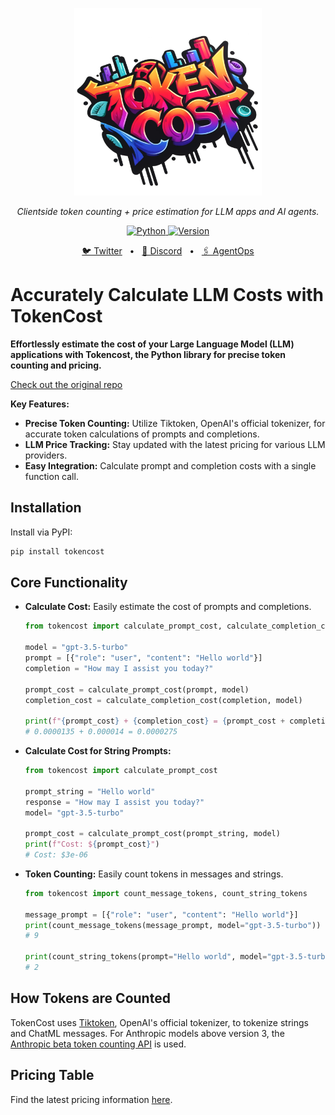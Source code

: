 <p align="center">
  <img src="https://raw.githubusercontent.com/AgentOps-AI/tokencost/main/tokencost.png" height="300" alt="Tokencost" />
</p>

<p align="center">
  <em>Clientside token counting + price estimation for LLM apps and AI agents.</em>
</p>
<p align="center">
    <a href="https://pypi.org/project/tokencost/" target="_blank">
        <img alt="Python" src="https://img.shields.io/badge/python-3670A0?style=for-the-badge&logo=python&logoColor=ffdd54" />
        <img alt="Version" src="https://img.shields.io/pypi/v/tokencost?style=for-the-badge&color=3670A0">
    </a>
</p>
<p align="center">
<a href="https://twitter.com/agentopsai/">🐦 Twitter</a>
<span>&nbsp;&nbsp;•&nbsp;&nbsp;</span>
<a href="https://discord.com/invite/FagdcwwXRR">📢 Discord</a>
<span>&nbsp;&nbsp;•&nbsp;&nbsp;</span>
<a href="https://agentops.ai/?tokencost">🖇️ AgentOps</a>
</p>

# Accurately Calculate LLM Costs with TokenCost 

**Effortlessly estimate the cost of your Large Language Model (LLM) applications with Tokencost, the Python library for precise token counting and pricing.**

[Check out the original repo](https://github.com/AgentOps-AI/tokencost)

**Key Features:**

*   **Precise Token Counting:** Utilize Tiktoken, OpenAI's official tokenizer, for accurate token calculations of prompts and completions.
*   **LLM Price Tracking:** Stay updated with the latest pricing for various LLM providers.
*   **Easy Integration:** Calculate prompt and completion costs with a single function call.

## Installation

Install via PyPI:

```bash
pip install tokencost
```

## Core Functionality

*   **Calculate Cost:** Easily estimate the cost of prompts and completions.
    ```python
    from tokencost import calculate_prompt_cost, calculate_completion_cost

    model = "gpt-3.5-turbo"
    prompt = [{"role": "user", "content": "Hello world"}]
    completion = "How may I assist you today?"

    prompt_cost = calculate_prompt_cost(prompt, model)
    completion_cost = calculate_completion_cost(completion, model)

    print(f"{prompt_cost} + {completion_cost} = {prompt_cost + completion_cost}")
    # 0.0000135 + 0.000014 = 0.0000275
    ```

*   **Calculate Cost for String Prompts:**
    ```python
    from tokencost import calculate_prompt_cost

    prompt_string = "Hello world" 
    response = "How may I assist you today?"
    model= "gpt-3.5-turbo"

    prompt_cost = calculate_prompt_cost(prompt_string, model)
    print(f"Cost: ${prompt_cost}")
    # Cost: $3e-06
    ```

*   **Token Counting:** Easily count tokens in messages and strings.
    ```python
    from tokencost import count_message_tokens, count_string_tokens

    message_prompt = [{"role": "user", "content": "Hello world"}]
    print(count_message_tokens(message_prompt, model="gpt-3.5-turbo"))
    # 9

    print(count_string_tokens(prompt="Hello world", model="gpt-3.5-turbo"))
    # 2
    ```

## How Tokens are Counted

TokenCost uses [Tiktoken](https://github.com/openai/tiktoken), OpenAI's official tokenizer, to tokenize strings and ChatML messages. For Anthropic models above version 3, the [Anthropic beta token counting API](https://docs.anthropic.com/claude/docs/beta-api-for-counting-tokens) is used.

## Pricing Table

Find the latest pricing information [here](pricing_table.md).
```